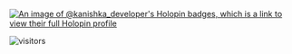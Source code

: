 [![An image of @kanishka_developer's Holopin badges, which is a link to view their full Holopin profile](https://holopin.me/kanishka_developer)](https://holopin.io/@kanishka_developer)

![visitors](https://visitor-badge.glitch.me/badge?page_id=page.id&left_color=green&right_color=red)

<!--
**Kanishka-Developer/Kanishka-Developer** is a ✨ _special_ ✨ repository because its `README.md` (this file) appears on your GitHub profile.

Here are some ideas to get you started:

- 🔭 I’m currently working on ...
- 🌱 I’m currently learning ...
- 👯 I’m looking to collaborate on ...
- 🤔 I’m looking for help with ...
- 💬 Ask me about ...
- 📫 How to reach me: ...
- 😄 Pronouns: ...
- ⚡ Fun fact: ...
-->
